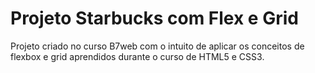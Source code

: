# Projeto Starbucks com Flex e Grid

<p>Projeto criado no curso B7web com o intuito de aplicar os conceitos de flexbox e grid aprendidos durante o curso de HTML5 e CSS3.</p>